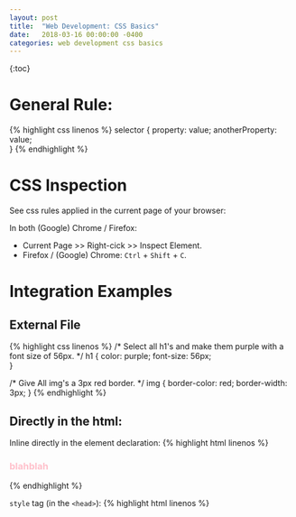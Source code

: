 ```yaml
---
layout: post
title:  "Web Development: CSS Basics"
date:   2018-03-16 00:00:00 -0400
categories: web development css basics
---
```


{:toc}

# General Rule:
{% highlight css linenos %}
selector {
    property: value;
    anotherProperty: value;    
}
{% endhighlight %}


# CSS Inspection
See css rules applied in the current page of your browser:

In both (Google) Chrome / Firefox: 

- Current Page >> Right-cick >> Inspect Element.
- Firefox / (Google) Chrome: `Ctrl` + `Shift` + `C`.

# Integration Examples

## External File
{% highlight css linenos %}
/* Select all h1's and make them purple with a font size of 56px. */
h1 {
    color: purple;
    font-size: 56px;    
}

/* Give All img's a 3px red border. */
img {
    border-color: red;
    border-width: 3px;
}
{% endhighlight %}

## Directly in the html:

Inline directly in the element declaration:
{% highlight html linenos %}
<h3 style="color: pink;">blahblah </h3>
{% endhighlight %}

`style` tag (in the `<head>`):
{% highlight html linenos %}
<html>
    <head>
        <title>About...</tittle>
        <style type="text/css">
            li {
                color: red;
            }
            h1 {
                color: purple;
            }
        </style>
    </head>
    <body>
    </body>
</html>
{% endhighlight %}

The method above is not good. The css should written in a separate css file and rather et referenced in the html file using it (i.e. maintenance and portability purposes).

## The right way of doing 

`main.css` content:
{% highlight html linenos %}
li {
    color: red;
}
h1 {
    color: purple;
}
{% endhighlight %}

`index.html` content.
{% highlight html linenos %}
<html>
    <head>
        <title>About...</tittle>
        <link rel="stylesheet" type="text/css" href="main.css">
    </head>
    <body>
    </body>
</html>
{% endhighlight %}

# Properties

## Color
Change the text color ("foreground" color) for a given selector.

More details on:

- Property: https://developer.mozilla.org/en-US/docs/Web/CSS/color
- Value type: https://developer.mozilla.org/en-US/docs/Web/CSS/color_value

### Builtins
Colour names (e.g. red, blue, etc.).

Example
{% highlight css linenos %}
h1 {
    color: purple;
}
{% endhighlight %}

### RGB 
Red, Green, Blue range for each the range is [0, 255].

Example
{% highlight css linenos %}
h1 {
    color: rgb(128, 0, 128);
}
{% endhighlight %}


### Hexadecimal
Like RGB but using hexadecimal format.

Example
{% highlight css linenos %}
h1 {
    color: #800080;
}
{% endhighlight %}

### RGBA
RGB + Alpha (transparency) its range is [0.0, 1.0].

Example
{% highlight css linenos %}
h1 {
    color: rgba(128, 0, 128, 0.5);
}
{% endhighlight %}

## Background
Set the style for the selector background.

More details on: https://developer.mozilla.org/en-US/docs/Web/CSS/background
Same rule as for the color (builtins, hexadecimal value, `rgb`, `rgba`) but can also use image.

Example
{% highlight css linenos %}
body {
    background: url("url/to/your/image");
    background-repeat: no-repeat;
    background-size: cover;
}
{% endhighlight %}

## Border
Defines the border style for the given selector.

More details on: https://developer.mozilla.org/en-US/docs/Web/CSS/border

Example
{% highlight css linenos %}
h1 {
    border-color: purple;
    border-width: 5px;
    border-style: dashed;
}
{% endhighlight %}

Alternatively you can combine the border related properties above like that:
{% highlight css linenos %}
h1 {
    border: 5px purple dashed; 
}
{% endhighlight %}

Please note that there specific property for each side of the element:
{% highlight css linenos %}
h1 {
    border-left-color: purple;
    border-left-width: 5px;
    border-left-style: dashed;

    border-right-color: purple;
    border-right-width: 5px;
    border-right-style: dashed;

    border-top-color: purple;
    border-top-width: 5px;
    border-top-style: dashed;

    border-botton-color: purple;
    border-botton-width: 5px;
    border-botton-style: dashed;
}
{% endhighlight %}

## Font and text related

### Font Family
Specifies a priority list of fonts to use for a given selector (the most prioritized font being on the left, the least on the right, works as a fallback if one or several fonts are not available).

See MDN: https://developer.mozilla.org/en-US/docs/Web/CSS/font-family.

Example
{% highlight css linenos %}
p {
    font-family: Arial;
}
{% endhighlight %}

### Font Size

Specifies how big is the fond use for the given selector.

See MDN: https://developer.mozilla.org/en-US/docs/Web/CSS/font-size.
Example
{% highlight css linenos %}
p {
    font-size: 10px;
}
{% endhighlight %}

Other units(other than `px`) are also available like `em` (a relative font size unit unlike `px` [which is absolute]).

Example
{% highlight css linenos %}
p {
    font-size: 2.0em;
}
{% endhighlight %}

For more details about length units, see MDN: https://developer.mozilla.org/en-US/docs/Web/CSS/length

### Font Weight

Specifies the "boldness" for the font of the given element.

Example
{% highlight css linenos %}
p {
    /* other values include: normal, bolder, lighter, etc. */
    font-weight: bold;
}
{% endhighlight %}

See MDN: https://developer.mozilla.org/en-US/docs/Web/CSS/font-weight.

### Line Height

Specifies the height of text line.

Example
{% highlight css linenos %}
p {
    font-size: 10px;

    /* With this mode (no unit) it's basically going to set 
    the line height to 2.5 * 10px = 25px */
    line-height: 2.5;
}
{% endhighlight %}

See MDN: https://developer.mozilla.org/en-US/docs/Web/CSS/line-height.

### Text Align
Describes how inline content like text is aligned in its parent block element.

Example
{% highlight css linenos %}
p {

    /* other values that are usually used
    - right
    - center
    - justify
    - ... */
    text-align: left;
}
{% endhighlight %}

See MDN: https://developer.mozilla.org/en-US/docs/Web/CSS/text-align.

### Text Decoration 
Specifies the appearance of decorative lines used on text.

{% highlight css linenos %}
p {
    text-decoration: underlined dotted purple;
}
{% endhighlight %}

See MDN: https://developer.mozilla.org/en-US/docs/Web/CSS/text-decoration.

# Add new fonts

Very similar to reference a css file to your html file, just reference a fonts file: just add `<link rel="stylesheet" type="text/css" href="url/to/my/fonts">` in the `<head>`.

Example:
{% highlight css linenos %}
<!DOCTYPE html>

<html>
    <head>
        <link rel="stylesheet" type="text/css" href="url/to/my/fonts">
    </head>
    <body>
    </body>
</html>
{% endhighlight %}

# Selectors

## Basics

### Element
Select all instances of a given element.

Example
{% highlight css linenos %}
div {
    background: purple; 
}
{% endhighlight %}

### ID
Selects an element with a given ID. Only one per page.

Example

In the css file:
{% highlight css linenos %}
#special {
    background: purple; 
}
{% endhighlight %}

In the html file which refers the css file containing the snippet above:
{% highlight html linenos %}
<h1 id="special">I'm special!!!</h1>
{% endhighlight %}

### Class
Select all elements with a given class

Example

In the css file:
{% highlight css linenos %}
#highlight {
    background: purple; 
}
{% endhighlight %}

In the html file which refers the css file containing the snippet above:
{% highlight html linenos %}
<h1 class="highlight">I'm super important!!!</h1>
{% endhighlight %}

## More Selectors

### Star
Apply to every single element (including the body, litteraly everything).

MDN: https://developer.mozilla.org/en-US/docs/Web/CSS/Universal_selectors

Example:
{% highlight css linenos %}
* {
    border: 5px solid black; 
}
{% endhighlight %}

### Descendant

From right to left, the selector (could be an element, a class, etc.) of the right must be contained in the selector indicated by the left. 

That kind of selector consider nested relationship from left to right.

MDN: https://developer.mozilla.org/en-US/docs/Web/CSS/Descendant_selectors

Example:
{% highlight css linenos %}
li a {
    color: red;
}
{% endhighlight %}

### Adjacent

Similar to the descendant selector, but it's not about nested selectors like above but with simbling selectors, it matches the second term on the right of the '+' symbol (which must be next to the left operand).

MDN: https://developer.mozilla.org/en-US/docs/Web/CSS/Adjacent_sibling_selectors

Example:
{% highlight css linenos %}
h4 + ul {
    border: 4px solid red;
}
{% endhighlight %}

### Attribute
Applies to all the elements with the given attribute:

MDN: https://developer.mozilla.org/en-US/docs/Web/CSS/Attribute_selectors

Example:
{% highlight css linenos %}
input[type="checkbox"] {
    background: blue;
}
{% endhighlight %}

### nth of type
Select every nth of a given element.

Example:
{% highlight css linenos %}
li:nth-of-type(3) {
    background: purple;
}
{% endhighlight %}

### More selectors?
See the MDN: https://developer.mozilla.org/en-US/docs/Web/CSS/CSS_Selectors

## Specificy

Concept of inheritance, the elements nested in a given parent element use by default the parent style unless specificed otherwise.

{% highlight css linenos %}
body {
    color: red;
    background: purple
}

/* if a <ul> is contained within the <body> the definition
below may override the definition above (if any).*/
ul {
    /* override the initial value given by the <body> css */
    color: blue;

    /* On the other hand, the background is using background
    given by the parent aka body so, the background of the
    <ul> (and its <li>!) will be... purple */
}

/* if some <li> have the class below like say 
<li class="highlight"> they will override the default given
through <ul> (the class is more specific). */
.highlight {
    color: orange;
}

/* The stye definition for the style below is even greater
than for the class above */
#special {
    color: green;
}
{% endhighlight %}

Want more: https://developer.mozilla.org/en-US/docs/Web/CSS/Specificity

Long story short a the specifity can be computed: https://specificity.keegan.st/

From the least specific selectors to the most specific ones:

- Type Selectors:
    - `li { /*...*/ }`.
    - `li a { /*...*/ }`.
    - `li + a { /*...*/ }`.
- Class, Attribute and Pseudo-class Selectors:
    - Class, e.g. `.hello { /*...*/ }`.
    - Attribute, e.g. `input[type="text"] { /*...*/ }`.
    - Pseudo-class, e.g. 
        - `a:hover { /*...*/ }`.
        - `input:checked{ /*...*/ }`.
- ID Selectors, e.g. `#special { /*...*/ }`.

# Box Model

The browser's rendering engine represents each element as a rectangular box according to the standard CSS basic box model:

- Content: the actual content of the element, such as text, an image, video player, etc. It's bounded by the content edge.
- Padding: the space between the content edge and the border inner edge.
- Border: the decoration we described above with a given pattern, thickness and color.
- Margin: the space between the border edge and the 

See MDN: https://developer.mozilla.org/en-US/docs/Web/CSS/CSS_Box_Model/Introduction_to_the_CSS_box_model

## Padding

For the same padding value on each side of the content:

{% highlight css %}

padding: 5px;

{% endhighlight %}

For the padding of vertical and horizontal sides respectively:

{% highlight css %}

padding: 5px 5px;

{% endhighlight %}

For the padding of top, horizontal and bottom sides respectively:

{% highlight css %}

padding: 5px 5px 5px;

{% endhighlight %}

For each side (top, right, bottom, left) in one line of code:

{% highlight css %}

padding: 5px 5px 5px 5px;

{% endhighlight %}

With the specific properties:

{% highlight linenos css %}

padding-top: 5px;
padding-right: 5px;
padding-bottom 5px;
padding-left: 5px;

{% endhighlight %}


See MDN: https://developer.mozilla.org/en-US/docs/Web/CSS/padding

## Margin

The same kind of definition can be used to define the margin, in the previous section just replace `padding` with `margin`.

See MDN: https://developer.mozilla.org/en-US/docs/Web/CSS/margin

# Float

Specificies whether an element should be removed from the normal flow of the web page and be set to the left or the right of its container making the inline elements wrapping around that specific element.

Example:

{% highlight css %}

/* Default value: none. 
Other common value possible: right. */
float: left;

{% endhighlight %}

See MDN: https://developer.mozilla.org/en-US/docs/Web/CSS/float